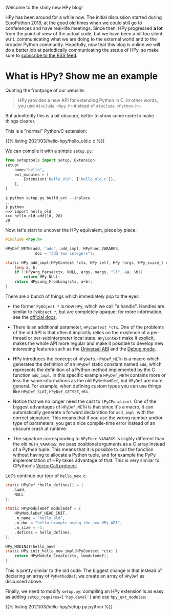 <!--
.. title: Hello, HPy
.. slug: hello-hpy
.. date: 2021-03-26 16:00:00 UTC
.. author: Antonio Cuni
.. tags: 
.. category: 
.. link: 
.. description: 
.. type: text
-->

Welcome to the shiny new HPy blog!

HPy has been around for a while now. The initial discussion started during
EuroPython 2019, at the good old times when we could still go to conferences
and have real-life meetings. Since then, HPy progressed **a lot** from the
point of view of the actual code, but we have been a bit too silent
w.r.t. communicating what we are doing to the external world and to the broader
Python community. Hopefully, now that this blog is online we will do a better
job at periodically communicating the status of HPy, so make sure to
[subscribe to the RSS feed](/rss.xml).

What is HPy? Show me an example
================================

Quoting the frontpage of our website:

> HPy provides a new API for extending Python in C. In other words, you use
> `#include <hpy.h>` instead of `#include <Python.h>`.

But admittedly this is a bit obscure, better to show some code to make things
clearer. 

This is a "normal" Python/C extension:

{{% listing 2021/03/hello-hpy/hello_old.c c %}}

We can compile it with a simple `setup.py`:

```python
from setuptools import setup, Extension
setup(
    name="hello",
    ext_modules = [
        Extension('hello_old', ['hello_old.c']),
    ],
)
```

```pycon
$ python setup.py build_ext --inplace
...
$ python 
>>> import hello_old
>>> hello_old.add(10, 20)
30
```

Now, let's start to uncover the HPy equivalent, piece by piece:

```c
#include <hpy.h>

HPyDef_METH(add, "add", add_impl, HPyFunc_VARARGS,
            .doc = "add two integers");

static HPy add_impl(HPyContext *ctx, HPy self, HPy *args, HPy_ssize_t nargs) {
    long a, b;
    if (!HPyArg_Parse(ctx, NULL, args, nargs, "ll", &a, &b))
        return HPy_NULL;
    return HPyLong_FromLong(ctx, a+b);
}
```

There are a bunch of things which immediately pop to the eyes:

- the former `PyObject *` is now `HPy`, which we call "a handle". Handles are
  similar to `PyObject *`, but are completely opaque: for more information,
  see the
  [official docs](https://docs.hpyproject.org/en/latest/api.html#handles).

- There is an additional parameter, `HPyContext *ctx`. One of the problems of
  the old API is that often it implicitly relies on the existence of a
  per-thread or per-subinterpreter local state. `HPyContext` make it explicit,
  makes the whole API more regular and make it possible to develop new
  interesting features such as the
  [Universal ABI](https://docs.hpyproject.org/en/latest/overview.html#term-HPy-Universal-ABI)
  and the [Debug mode](https://github.com/hpyproject/hpy/pull/142).

- HPy introduces the concept of `HPyDef`s. `HPyDef_METH` is a macro which
  generates the definition of an `HPyDef` static constant named `add`, which
  represents the definition of a Python method implemented by the C function
  `add_impl`. In this specific example `HPyDef_METH` contains more or less the
  same informations as the old `PyMethodDef`, but `HPyDef` are more
  general. For example, when defining custom types you can use things like
  `HPyDef_SLOT`, `HPyDef_GETSET`, etc.

- Notice that we no longer need the cast to `(PyCFunction)`. One of the
  biggest advantages of `HPyDef_METH` is that since it's a macro, it can
  automatically generate a forward declaration for `add_impl`, with the
  correct signature. This means that if you use the wrong number and/or type
  of parameters, you get a nice compile-time error instead of an obscure crash
  at runtime.

- The signature corresponding to `HPyFunc_VARARGS` is slighly different than
  the old `METH_VARARGS`: we pass positional arguments as a C array instead of
  a Python tuple. This means that it is possible to call the function without
  having to allocate a Python tuple, and for example the PyPy implementation
  of HPy takes advantage of that. This is very similar to CPython's
  [VectorCall protocol](https://www.python.org/dev/peps/pep-0590/).

Let's continue our tour of `hello_new.c`:

```c
static HPyDef *hello_defines[] = {
    &add,
    NULL
};

static HPyModuleDef moduledef = {
    HPyModuleDef_HEAD_INIT,
    .m_name = "hello_old",
    .m_doc = "hello example using the new HPy API",
    .m_size = -1,
    .defines = hello_defines,
};

HPy_MODINIT(hello_new)
static HPy init_hello_new_impl(HPyContext *ctx) {
    return HPyModule_Create(ctx, &moduledef);
}
```

This is pretty similar to the old code. The biggest change is that instead of
declaring an array of `PyMethodDef`, we create an array of `HPyDef` as
discussed above.

Finally, we need to modify `setup.py`: compiling an HPy extension is as easy
as adding `setup_requires=['hpy.devel']` and use `hpy_ext_modules`:

{{% listing 2021/03/hello-hpy/setup.py python %}}

